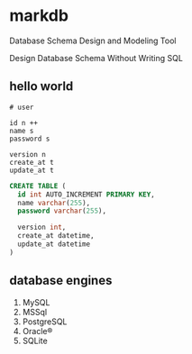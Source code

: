 # markdb

Database Schema Design and Modeling Tool

Design Database Schema Without Writing SQL

## hello world

```
# user

id n ++
name s
password s

version n
create_at t
update_at t
```

```sql
CREATE TABLE (
  id int AUTO_INCREMENT PRIMARY KEY,
  name varchar(255),
  password varchar(255),

  version int,
  create_at datetime,
  update_at datetime
)
```

## database engines

1. MySQL
2. MSSql
3. PostgreSQL
4. Oracle®
5. SQLite
